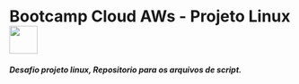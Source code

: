 # Bootcamp Cloud AWs - Projeto Linux <img src="https://cdn.jsdelivr.net/gh/devicons/devicon/icons/composer/composer-line.svg" width="50" height="50"  />

##### Desafio projeto linux, Repositorio para os arquivos de script. 
